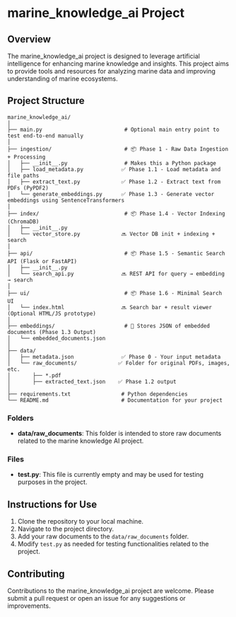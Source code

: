# marine_knowledge_ai Project

## Overview
The marine_knowledge_ai project is designed to leverage artificial intelligence for enhancing marine knowledge and insights. This project aims to provide tools and resources for analyzing marine data and improving understanding of marine ecosystems.

## Project Structure
```
marine_knowledge_ai/
│
├── main.py                          # Optional main entry point to test end-to-end manually
│
├── ingestion/                       # 📦 Phase 1 - Raw Data Ingestion + Processing
│   ├── __init__.py                  # Makes this a Python package
│   ├── load_metadata.py            ✅ Phase 1.1 - Load metadata and file paths
│   ├── extract_text.py             ✅ Phase 1.2 - Extract text from PDFs (PyPDF2)
│   └── generate_embeddings.py      ✅ Phase 1.3 - Generate vector embeddings using SentenceTransformers
│
├── index/                           # 📦 Phase 1.4 - Vector Indexing (ChromaDB)
│   ├── __init__.py
│   └── vector_store.py             🔜 Vector DB init + indexing + search
│
├── api/                             # 📦 Phase 1.5 - Semantic Search API (Flask or FastAPI)
│   ├── __init__.py
│   └── search_api.py               🔜 REST API for query → embedding → search
│
├── ui/                              # 📦 Phase 1.6 - Minimal Search UI
│   └── index.html                  🔜 Search bar + result viewer (Optional HTML/JS prototype)
│
├── embeddings/                      # 📁 Stores JSON of embedded documents (Phase 1.3 Output)
│   └── embedded_documents.json
│
├── data/
│   ├── metadata.json               ✅ Phase 0 - Your input metadata
│   └── raw_documents/             ✅ Folder for original PDFs, images, etc.
│       ├── *.pdf
│       ├── extracted_text.json    ✅ Phase 1.2 output
│
├── requirements.txt                # Python dependencies
└── README.md                       # Documentation for your project
```

### Folders
- **data/raw_documents**: This folder is intended to store raw documents related to the marine knowledge AI project.

### Files
- **test.py**: This file is currently empty and may be used for testing purposes in the project.

## Instructions for Use
1. Clone the repository to your local machine.
2. Navigate to the project directory.
3. Add your raw documents to the `data/raw_documents` folder.
4. Modify `test.py` as needed for testing functionalities related to the project.

## Contributing
Contributions to the marine_knowledge_ai project are welcome. Please submit a pull request or open an issue for any suggestions or improvements.
